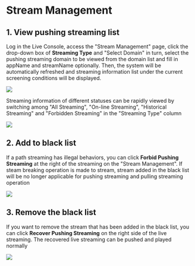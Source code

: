 # Stream Management


## 1. View pushing streaming list

Log in the Live Console, access the "Stream Management" page, click the drop-down box of **Streaming Type** and "Select Domain" in turn, select the pushing streaming domain to be viewed from the domain list and fill in appName and streamName optionally. Then, the system will be automatically refreshed and streaming information list under the current screening conditions will be displayed.

![](https://github.com/jdcloudcom/cn/blob/cn-Live-Video/image/live-video/54%E6%B5%81%E7%AE%A1%E7%90%86.png)

Streaming information of different statuses can be rapidly viewed by switching among "All Streaming", "On-line Streaming", "Historical Streaming" and "Forbidden Streaming" in the "Streaming Type" column

![](https://github.com/jdcloudcom/cn/blob/cn-Live-Video/image/live-video/55%E6%B5%81%E7%AE%A1%E7%90%86.png)

## 2. Add to black list

If a path streaming has illegal behaviors, you can click **Forbid Pushing Streaming** at the right of the streaming on the "Stream Management". If steam breaking operation is made to stream, stream added in the black list will be no longer applicable for pushing streaming and pulling streaming operation

![](https://github.com/jdcloudcom/cn/blob/cn-Live-Video/image/live-video/56%E6%B5%81%E7%AE%A1%E7%90%86.png)

## 3. Remove the black list

If you want to remove the stream that has been added in the black list, you can click **Recover Pushing Streaming** on the right side of the live streaming. The recovered live streaming can be pushed and played normally

![](https://github.com/jdcloudcom/cn/blob/cn-Live-Video/image/live-video/57%E6%B5%81%E7%AE%A1%E7%90%86.png)
